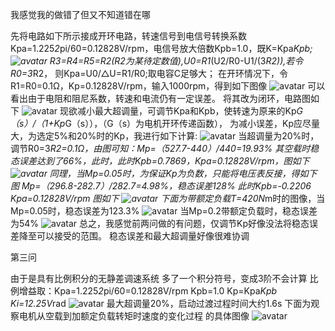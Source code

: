 我感觉我的做错了但又不知道错在哪 

先将电路如下所示接成开环电路，转速信号到电信号转换系数Kpa=1.225*2*pi/60=0.12828V/rpm，电信号放大倍数Kpb=1.0，既K=Kpa*Kpb;
![avatar](https://github.com/caizf1999/homework/blob/master/U201614227/%E4%BB%BF%E7%9C%9F%E4%BD%9C%E4%B8%9A2-%E7%9B%B4%E6%B5%81%E8%B0%83%E9%80%9F/%E5%BC%80%E7%8E%AF%E7%94%B5%E8%B7%AF%E5%9B%BE.png)
R3=R4=R5=R2(R2为某待定数值),U0=R1*(U2/R0-U1/(3*R2)),若令R0=3*R2，
则Kpa=U0/△U=R1/R0;取电容C足够大；
在开环情况下，令R1=R0=0.1Ω，Kp=0.12828V/rpm，输入1000rpm，得到如下图像
![avatar](https://github.com/caizf1999/homework/blob/master/U201614227/%E4%BB%BF%E7%9C%9F%E4%BD%9C%E4%B8%9A2-%E7%9B%B4%E6%B5%81%E8%B0%83%E9%80%9F/%E5%BC%80%E7%8E%AF%E4%BB%BF%E7%9C%9F%E5%9B%BE.png)
可以看出由于电阻和阻尼系数，转速和电流仍有一定误差。
将其改为闭环，电路图如下
![avatar](https://github.com/caizf1999/homework/blob/master/U201614227/%E4%BB%BF%E7%9C%9F%E4%BD%9C%E4%B8%9A2-%E7%9B%B4%E6%B5%81%E8%B0%83%E9%80%9F/%E9%97%AD%E7%8E%AF%E7%94%B5%E8%B7%AF%E5%9B%BE.png)
现欲减小最大超调量，可调节Kpa和Kpb，使转速为原来的Kp*G（s）/（1+Kp*G（s）），（G（s）为电机开环传递函数），
为减小误差，Kp应尽量大，为选定5%和20%时的Kp，我进行如下计算:
![avatar](https://github.com/caizf1999/homework/blob/master/U201614227/%E4%BB%BF%E7%9C%9F%E4%BD%9C%E4%B8%9A2-%E7%9B%B4%E6%B5%81%E8%B0%83%E9%80%9F/%E8%AE%A1%E7%AE%97%E8%BF%87%E7%A8%8B.png)
当超调量为20%时，调节R0=3*R2=0.1Ω，由图可知：Mp=（527.7-440）/440=19.93%
其空载时稳态误差达到了66%，此时，此时Kpb=0.7869，Kpa=0.12828V/rpm，图如下
![avatar](https://github.com/caizf1999/homework/blob/master/U201614227/%E4%BB%BF%E7%9C%9F%E4%BD%9C%E4%B8%9A2-%E7%9B%B4%E6%B5%81%E8%B0%83%E9%80%9F/20%25%E7%A9%BA%E8%BD%BD%E5%9B%BE.png)
同理，当Mp=0.05时，为保证Kp为负数，只能将电压表反接，得如下图
Mp=（296.8-282.7）/282.7=4.98%，稳态误差128% 此时Kpb=-0.2206    Kpa=0.12828V/rpm 图如下
![avatar](https://github.com/caizf1999/homework/blob/master/U201614227/%E4%BB%BF%E7%9C%9F%E4%BD%9C%E4%B8%9A2-%E7%9B%B4%E6%B5%81%E8%B0%83%E9%80%9F/5%25%E7%A9%BA%E8%BD%BD%E5%9B%BE.png)
下面为带额定负载T=420N*m时的图像，当Mp=0.05时，稳态误差为123.3%
![avatar](https://github.com/caizf1999/homework/blob/master/U201614227/%E4%BB%BF%E7%9C%9F%E4%BD%9C%E4%B8%9A2-%E7%9B%B4%E6%B5%81%E8%B0%83%E9%80%9F/5%25%E9%A2%9D%E5%AE%9A%E8%BD%BD%E8%8D%B7%E5%9B%BE.png)
当Mp=0.2带额定负载时，稳态误差为54%
![avatar](https://github.com/caizf1999/homework/blob/master/U201614227/%E4%BB%BF%E7%9C%9F%E4%BD%9C%E4%B8%9A2-%E7%9B%B4%E6%B5%81%E8%B0%83%E9%80%9F/20%25%E9%A2%9D%E5%AE%9A%E8%BD%BD%E8%8D%B7%E5%9B%BE.png)
总之，我感觉前两问做的有问题，仅调节Kp好像没法将稳态误差降至可以接受的范围。
稳态误差和最大超调量好像很难协调

第三问

由于是具有比例积分的无静差调速系统
多了一个积分符号，变成3阶不会计算
比例增益取：Kpa=1.225*2*pi/60=0.12828V/rpm  Kpb=1.0   Kp=Kpa*Kpb   Ki=12.25V*rad
![avatar](https://github.com/caizf1999/homework/blob/master/U201614227/%E4%BB%BF%E7%9C%9F%E4%BD%9C%E4%B8%9A2-%E7%9B%B4%E6%B5%81%E8%B0%83%E9%80%9F/%E6%97%A0%E9%9D%99%E5%B7%AE%E8%B0%83%E9%80%9F%E7%B3%BB%E7%BB%9F%E5%9B%BE.png)
最大超调量20%，启动过渡过程时间大约1.6s
下面为观察电机从空载到加额定负载转矩时速度的变化过程 的具体图像
![avatar](https://github.com/caizf1999/homework/blob/master/U201614227/%E4%BB%BF%E7%9C%9F%E4%BD%9C%E4%B8%9A2-%E7%9B%B4%E6%B5%81%E8%B0%83%E9%80%9F/%E8%BF%87%E6%B8%A1%E6%97%B6%E9%97%B4%E5%9B%BE.png)
